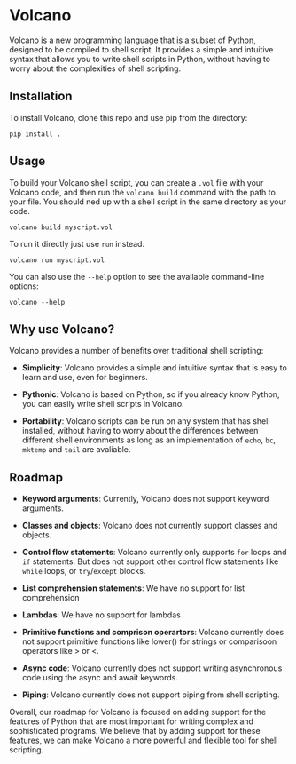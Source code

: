 # Volcano

Volcano is a new programming language that is a subset of Python, designed to be compiled to shell script. It provides a simple and intuitive syntax that allows you to write shell scripts in Python, without having to worry about the complexities of shell scripting.

## Installation

To install Volcano, clone this repo and use pip from the directory:

```
pip install .
```

## Usage

To build your Volcano shell script, you can create a `.vol` file with your Volcano code, and then run the `volcano build` command with the path to your file. You should ned up with a shell script in the same directory as your code.

```
volcano build myscript.vol
```

To run it directly just use `run` instead.

```
volcano run myscript.vol
```

You can also use the `--help` option to see the available command-line options:

```
volcano --help
```

## Why use Volcano?

Volcano provides a number of benefits over traditional shell scripting:

- **Simplicity**: Volcano provides a simple and intuitive syntax that is easy to learn and use, even for beginners.

- **Pythonic**: Volcano is based on Python, so if you already know Python, you can easily write shell scripts in Volcano.

- **Portability**: Volcano scripts can be run on any system that has shell installed, without having to worry about the differences between different shell environments as long as an implementation of `echo`, `bc`, `mktemp` and `tail` are avaliable.

## Roadmap

- **Keyword arguments**: Currently, Volcano does not support keyword arguments.
- **Classes and objects**: Volcano does not currently support classes and objects.

- **Control flow statements**: Volcano currently only supports `for` loops and `if` statements. But does not support other control flow statements like `while` loops, or `try`/`except` blocks.

- **List comprehension statements**: We have no support for list comprehension

- **Lambdas**: We have no support for lambdas

- **Primitive functions and comprison operartors**: Volcano currently does not support primitive functions like lower() for strings or comparisoon operators like > or <.

- **Async code**: Volcano currently does not support writing asynchronous code using the async and await keywords.

- **Piping**: Volcano currently does not support piping from shell scripting.

Overall, our roadmap for Volcano is focused on adding support for the features of Python that are most important for writing complex and sophisticated programs. We believe that by adding support for these features, we can make Volcano a more powerful and flexible tool for shell scripting.